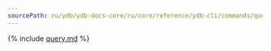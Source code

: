 ```yaml
---
sourcePath: ru/ydb/ydb-docs-core/ru/core/reference/ydb-cli/commands/query.md
---
```

{% include [query.md](_includes/query.md) %}
